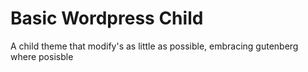 # Basic Wordpress Child
A child theme that modify's as little as possible, embracing gutenberg where  posisble
